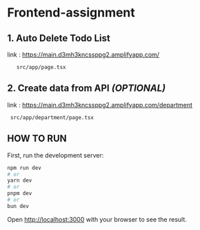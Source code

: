 # Frontend-assignment

## 1. Auto Delete Todo List

link : https://main.d3mh3kncssppg2.amplifyapp.com/

```
   src/app/page.tsx
```

## 2. Create data from API _(OPTIONAL)_

link : https://main.d3mh3kncssppg2.amplifyapp.com/department

```
 src/app/department/page.tsx
```

## HOW TO RUN

First, run the development server:

```bash
npm run dev
# or
yarn dev
# or
pnpm dev
# or
bun dev
```

Open [http://localhost:3000](http://localhost:3000) with your browser to see the result.
